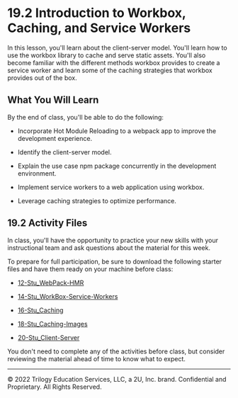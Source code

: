 # 19.2 Introduction to Workbox, Caching, and Service Workers
In this lesson, you'll learn about the client-server model. You'll learn how to use the workbox library to cache and serve static assets. You'll also become familiar with the different methods workbox provides to create a service worker and learn some of the caching strategies that workbox provides out of the box.

## What You Will Learn
By the end of class, you'll be able to do the following:

* Incorporate Hot Module Reloading to a webpack app to improve the development experience.

* Identify the client-server model.

* Explain the use case npm package concurrently in the development environment.

* Implement service workers to a web application using workbox.

* Leverage caching strategies to optimize performance.

## 19.2 Activity Files
In class, you'll have the opportunity to practice your new skills with your instructional team and ask questions about the material for this week.

To prepare for full participation, be sure to download the following starter files and have them ready on your machine before class:

* [12-Stu_WebPack-HMR](https://static.fullstack-bootcamp.com/lesson-files/19-PWA/12-Stu_WebPack-HMR.zip)

* [14-Stu_WorkBox-Service-Workers](https://static.fullstack-bootcamp.com/lesson-files/19-PWA/14-Stu_WorkBox-Service-Workers.zip)

* [16-Stu_Caching](https://static.fullstack-bootcamp.com/lesson-files/19-PWA/16-Stu_Caching.zip)

* [18-Stu_Caching-Images](https://static.fullstack-bootcamp.com/lesson-files/19-PWA/18-Stu_Caching-Images.zip)

* [20-Stu_Client-Server](https://static.fullstack-bootcamp.com/lesson-files/19-PWA/20-Stu_Client-Server.zip)

You don't need to complete any of the activities before class, but consider reviewing the material ahead of time to know what to expect.

---
© 2022 Trilogy Education Services, LLC, a 2U, Inc. brand. Confidential and Proprietary. All Rights Reserved.